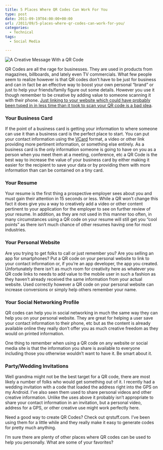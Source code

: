 ```yaml
---
title: 5 Places Where QR Codes Can Work For You
type: post
date: 2011-09-19T04:00:00+00:00
url: /2011/09/5-places-where-qr-codes-can-work-for-you/
categories:
  - Technical
tags:
  - Social Media

---
```


![A Creative Message With a QR Code](/images/2011/09/creative-qr-code-message-225x225-1.png)

QR Codes are all the rage for businesses. They are used in products from magazines, billboards, and lately even TV commercials. What few people seem to realize however is that QR codes don’t have to be just for business and can in fact be an effective way to boost your own personal “brand” or just to help your friends/family figure out some details. However you use it though remember to be creative by adding value to someone scanning it with their phone. [Just linking to your website which could have probably been typed in in less time than it took to scan your QR code is a bad idea][1].

### Your Business Card

If the point of a business card is getting your information to where someone can use it than a business card is the perfect place to start. You can put your contact information using the [VCard](http://en.wikipedia.org/wiki/VCard "VCard on Wikipedia") format, a video or other link providing more pertinent information, or something else entirely. As a business card is the only information someone is going to have on you as a person when you meet them at a meeting, conference, etc a QR Code is the best way to increase the value of your business card by either making it easier for the recipient to save your data or by providing them with more information than can be contained on a tiny card.

### Your Resume

Your resume is the first thing a prospective employer sees about you and must gain their attention in 15 seconds or less. While a QR won’t change this fact it does give you a way to creatively add a video or other content pertinent to your application for the employer to see on further review of your resume. In addition, as they are not used in this manner too often, in many circumstances using a QR code on your resume will still get you “cool points” as there isn’t much chance of other resumes having one for most industries.

### Your Personal Website

Are you trying to get folks to call or just remember you? Are you selling an app for smartphones? Put a QR code on your personal website to link to your contact information or, if you’re an app developer, the app you created. Unfortunately there isn’t as much room for creativity here as whatever you QR code links to needs to add value to the mobile user in such a fashion as they haven’t already received the same information from your actual website. Used correctly however a QR code on your personal website can increase conversions or simply help others remember your name.

### Your Social Networking Profile

QR codes can help you in social networking in much the same way they can help you on your personal website. They are great for helping a user save your contact information to their phone, etc but as the content is already available online they really don’t offer you as much creative freedom as they would on printed information.

One thing to remember when using a QR code on any website or social media site is that the information you share is available to everyone including those you otherwise wouldn’t want to have it. Be smart about it.

### Party/Wedding Invitations

Well grandma might not be the best target for a QR code, there are most likely a number of folks who would get something out of it. I recently had a wedding invitation with a code that loaded the address right into the GPS on my Android. I’ve also seen them used to share personal videos and other creative information. Unlike the uses above it probably isn’t appropriate to share your contact information in an invitation, but a personal video, address for a GPS, or other creative use might work perfectly here.

Need a good way to create QR Codes? Check out qrstuff.com. I’ve been using them for a little while and they really make it easy to generate codes for pretty much anything.

I’m sure there are plenty of other places where QR codes can be used to help you personally. What are some of your favorites?

 [1]: /2011/03/qr-codes-arent-just-your-url/